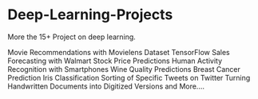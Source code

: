 # Deep-Learning-Projects

More the 15+ Project on deep learning.

Movie Recommendations with Movielens Dataset
TensorFlow
Sales Forecasting with Walmart
Stock Price Predictions
Human Activity Recognition with Smartphones
Wine Quality Predictions
Breast Cancer Prediction
Iris Classification
Sorting of Specific Tweets on Twitter
Turning Handwritten Documents into Digitized Versions
and More....
